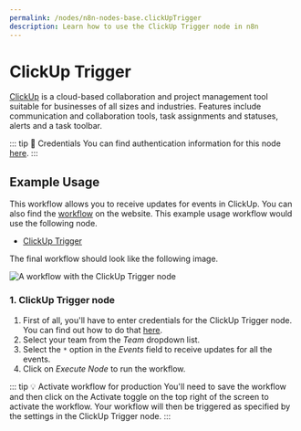 ```yaml
---
permalink: /nodes/n8n-nodes-base.clickUpTrigger
description: Learn how to use the ClickUp Trigger node in n8n
---
```


# ClickUp Trigger

[ClickUp](https://clickup.com/) is a cloud-based collaboration and project management tool suitable for businesses of all sizes and industries. Features include communication and collaboration tools, task assignments and statuses, alerts and a task toolbar.

::: tip 🔑 Credentials
You can find authentication information for this node [here](../../../credentials/ClickUp/README.md).
:::


## Example Usage

This workflow allows you to receive updates for events in ClickUp. You can also find the [workflow](https://n8n.io/workflows/487) on the website. This example usage workflow would use the following node.
- [ClickUp Trigger]()

The final workflow should look like the following image.

![A workflow with the ClickUp Trigger node](REDACTED)


### 1. ClickUp Trigger node

1. First of all, you'll have to enter credentials for the ClickUp Trigger node. You can find out how to do that [here](../../../credentials/ClickUp/README.md).
2. Select your team from the *Team* dropdown list.
3. Select the `*` option in the *Events* field to receive updates for all the events.
4. Click on *Execute Node* to run the workflow.

::: tip 💡 Activate workflow for production
You'll need to save the workflow and then click on the Activate toggle on the top right of the screen to activate the workflow. Your workflow will then be triggered as specified by the settings in the ClickUp Trigger node.
:::
